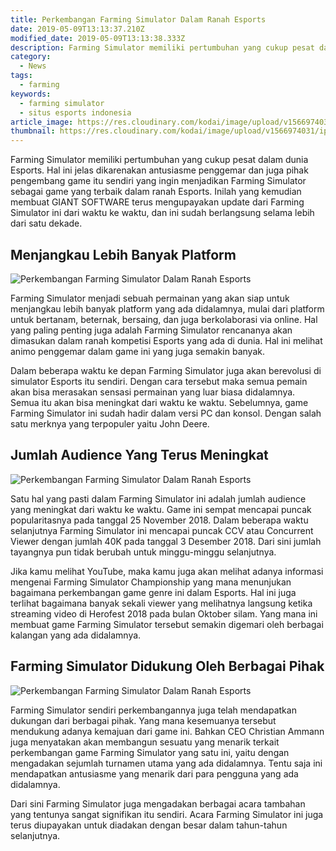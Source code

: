```yaml
---
title: Perkembangan Farming Simulator Dalam Ranah Esports
date: 2019-05-09T13:13:37.210Z
modified_date: 2019-05-09T13:13:38.333Z
description: Farming Simulator memiliki pertumbuhan yang cukup pesat dalam dunia Esports. Hal ini jelas dikarenakan antusiasme penggemar.
category:
  - News
tags:
  - farming
keywords:
  - farming simulator
  - situs esports indonesia
article_image: https://res.cloudinary.com/kodai/image/upload/v1566974031/ip/perkembangan-farming-simulator-dalam-ranah-esports-2.jpg
thumbnail: https://res.cloudinary.com/kodai/image/upload/v1566974031/ip/perkembangan-farming-simulator-dalam-ranah-esports-2-022.jpg
---
```

Farming Simulator memiliki pertumbuhan yang cukup pesat dalam dunia Esports. Hal ini jelas dikarenakan antusiasme penggemar dan juga pihak pengembang game itu sendiri yang ingin menjadikan Farming Simulator sebagai game yang terbaik dalam ranah Esports. Inilah yang kemudian membuat GIANT SOFTWARE terus mengupayakan update dari Farming Simulator ini dari waktu ke waktu, dan ini sudah berlangsung selama lebih dari satu dekade.



## Menjangkau Lebih Banyak Platform

![Perkembangan Farming Simulator Dalam Ranah Esports](https://res.cloudinary.com/kodai/image/upload/v1566974031/ip/perkembangan-farming-simulator-dalam-ranah-esports-2.jpg)

Farming Simulator menjadi sebuah permainan yang akan siap untuk menjangkau lebih banyak platform yang ada didalamnya, mulai dari platform untuk bertanam, beternak, bersaing, dan juga berkolaborasi via online. Hal yang paling penting juga adalah Farming Simulator rencananya akan dimasukan dalam ranah kompetisi Esports yang ada di dunia. Hal ini melihat animo penggemar dalam game ini yang juga semakin banyak.

Dalam beberapa waktu ke depan Farming Simulator juga akan berevolusi di simulator Esports itu sendiri. Dengan cara tersebut maka semua pemain akan bisa merasakan sensasi permainan yang luar biasa didalamnya. Semua itu akan bisa meningkat dari waktu ke waktu. Sebelumnya, game Farming Simulator ini sudah hadir dalam versi PC dan konsol. Dengan salah satu merknya yang terpopuler yaitu John Deere.



## Jumlah Audience Yang Terus Meningkat

![Perkembangan Farming Simulator Dalam Ranah Esports](https://res.cloudinary.com/kodai/image/upload/v1566974031/ip/perkembangan-farming-simulator-dalam-ranah-esports-1.jpg)

Satu hal yang pasti dalam Farming Simulator ini adalah jumlah audience yang meningkat dari waktu ke waktu. Game ini sempat mencapai puncak popularitasnya pada tanggal 25 November 2018. Dalam beberapa waktu selanjutnya Farming Simulator ini mencapai puncak CCV atau Concurrent Viewer dengan jumlah 40K pada tanggal 3 Desember 2018. Dari sini jumlah tayangnya pun tidak berubah untuk minggu-minggu selanjutnya. 

Jika kamu melihat YouTube, maka kamu juga akan melihat adanya informasi mengenai Farming Simulator Championship yang mana menunjukan bagaimana perkembangan game genre ini dalam Esports. Hal ini juga terlihat bagaimana banyak sekali viewer yang melihatnya langsung ketika streaming video di Herofest 2018 pada bulan Oktober silam. Yang mana ini membuat game Farming Simulator tersebut semakin digemari oleh berbagai kalangan yang ada didalamnya.



## Farming Simulator Didukung Oleh Berbagai Pihak

![Perkembangan Farming Simulator Dalam Ranah Esports](https://res.cloudinary.com/kodai/image/upload/v1566974032/ip/perkembangan-farming-simulator-dalam-ranah-esports-3.jpg)

Farming Simulator sendiri perkembangannya juga telah mendapatkan dukungan dari berbagai pihak. Yang mana kesemuanya tersebut mendukung adanya kemajuan dari game ini. Bahkan CEO Christian Ammann juga menyatakan akan membangun sesuatu yang menarik terkait perkembangan game Farming Simulator yang satu ini, yaitu dengan mengadakan sejumlah turnamen utama yang ada didalamnya. Tentu saja ini mendapatkan antusiasme yang menarik dari para pengguna yang ada didalamnya.

Dari sini Farming Simulator juga mengadakan berbagai acara tambahan yang tentunya sangat signifikan itu sendiri. Acara Farming Simulator ini juga terus diupayakan untuk diadakan dengan besar dalam tahun-tahun selanjutnya.
